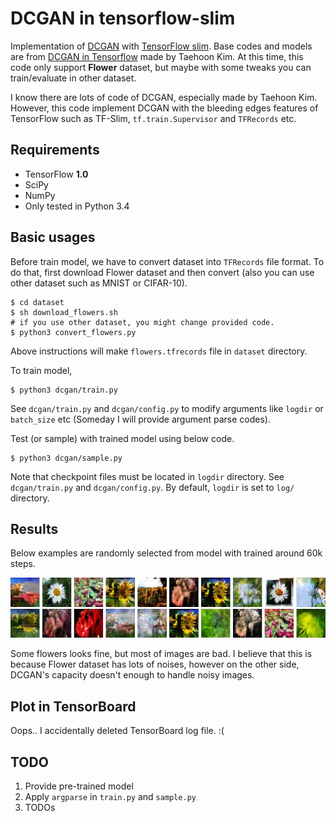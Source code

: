 # DCGAN in tensorflow-slim

Implementation of [DCGAN](https://arxiv.org/abs/1511.06434) with [TensorFlow slim](https://github.com/tensorflow/tensorflow/tree/master/tensorflow/contrib/slim). Base codes and models are from [DCGAN in Tensorflow](https://github.com/carpedm20/DCGAN-tensorflow) made by Taehoon Kim.
At this time, this code only support **Flower** dataset, but maybe with some tweaks you can train/evaluate in other dataset.

I know there are lots of code of DCGAN, especially made by Taehoon Kim. However, this code implement DCGAN with the bleeding edges features of TensorFlow such as TF-Slim, `tf.train.Supervisor` and `TFRecords` etc.

## Requirements

- TensorFlow **1.0**
- SciPy
- NumPy
- Only tested in Python 3.4

## Basic usages
Before train model, we have to convert dataset into `TFRecords` file format. To do that, first download Flower dataset and then convert (also you can use other dataset such as MNIST or CIFAR-10).
```
$ cd dataset
$ sh download_flowers.sh
# if you use other dataset, you might change provided code.
$ python3 convert_flowers.py 
```
Above instructions will make `flowers.tfrecords` file in `dataset` directory.

To train model,
```shell
$ python3 dcgan/train.py
```
See `dcgan/train.py` and `dcgan/config.py` to modify arguments like `logdir` or `batch_size` etc (Someday I will provide argument parse codes).

Test (or sample) with trained model using below code.
```shell
$ python3 dcgan/sample.py
```
Note that checkpoint files must be located in `logdir` directory. See `dcgan/train.py` and `dcgan/config.py`. By default, `logdir` is set to `log/` directory.

## Results
Below examples are randomly selected from model with trained around 60k steps.

![img1](assets/img1.jpg)
![img2](assets/img2.jpg)

Some flowers looks fine, but most of images are bad. I believe that this is because Flower dataset has lots of noises, however on the other side, DCGAN's capacity doesn't enough to handle noisy images.

## Plot in TensorBoard
Oops.. I accidentally deleted TensorBoard log file. :(

## TODO

1. Provide pre-trained model
2. Apply `argparse` in `train.py` and `sample.py`
3. TODOs
